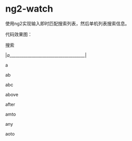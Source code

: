 # ng2-watch
使用ng2实现输入即时匹配搜索列表，然后单机列表搜索信息。

代码效果图：

搜索

|_a______________________________________|

a

ab

abc

above

after

amto

any

aoto
